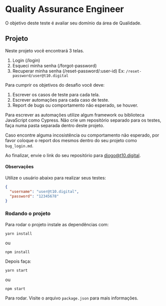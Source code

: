 # Quality Assurance Engineer

O objetivo deste teste é avaliar seu domínio da área de Qualidade.

## Projeto

Neste projeto você encontrará 3 telas.

1. Login (/login)
2. Esqueci minha senha (/forgot-password)
3. Recuperar minha senha (/reset-password/:user-id) Ex: `/reset-password/user@t10.digital`

Para cumprir os objetivos do desafio você deve:

1. Escrever os casos de teste para cada tela.
2. Escrever automações para cada caso de teste.
3. Report de bugs ou comportamento não esperado, se houver.

Para escrever as automações utilize algum framework ou biblioteca JavaScript como Cypress. Não crie um repositório separado para os testes, faça numa pasta separada dentro deste projeto.

Caso encontre alguma incosistência ou comportamento não esperado, por favor coloque o report dos mesmos dentro do seu projeto como `bug_login.md`.

Ao finalizar, envie o link do seu repositório para diogo@t10.digital.

#### Observações

Utilize o usuário abaixo para realizar seus testes:

```json
{
  "username": "user@t10.digital",
  "password": "12345678"
}
```

### Rodando o projeto

Para rodar o projeto instale as dependências com:

```
yarn install
```

ou

```
npm install
```

Depois faça:

```
yarn start
```

ou

```
npm start
```

Para rodar. Visite o arquivo `package.json` para mais informações.

